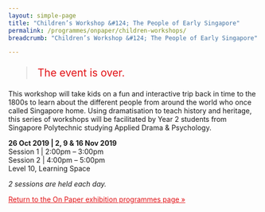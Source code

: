 ```yaml
---
layout: simple-page
title: "Children’s Workshop &#124; The People of Early Singapore"
permalink: /programmes/onpaper/children-workshops/
breadcrumb: "Children’s Workshop &#124; The People of Early Singapore"

---
```


<blockquote style="color: #E21216; font-size: 150%;">The event is over.</blockquote>

This workshop will take kids on a fun and interactive trip back in time to the 1800s to learn about the different people from around the world who once called Singapore home. Using dramatisation to teach history and heritage, this series of workshops will be facilitated by Year 2 students from Singapore Polytechnic studying Applied Drama & Psychology.

__26 Oct 2019 &#124; 2, 9 & 16 Nov 2019__<br>
Session 1 &#124; 2:00pm – 3:00pm<br>
Session 2 &#124; 4:00pm – 5:00pm<br>
Level 10, Learning Space

_2 sessions are held each day._

<a href="/exhibitions/past-exhibitions/onpaper/programmes/" style="color:#E21216;">Return to the On Paper exhibition programmes page &#187;</a>
